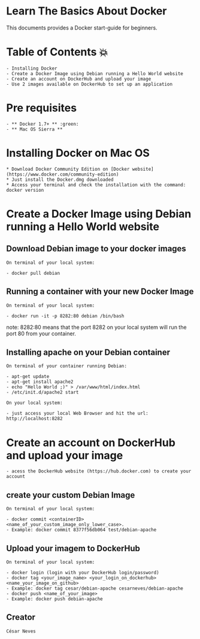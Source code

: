 # Learn The Basics About Docker

This documents provides a Docker start-guide for beginners.

# Table of Contents :collision:

	- Installing Docker
	- Create a Docker Image using Debian running a Hello World website
	- Create an account on DockerHub and upload your image
	- Use 2 images available on DockerHub to set up an application

# Pre requisites

	- ** Docker 1.7+ ** :green:
	- ** Mac OS Sierra **

# Installing Docker on Mac OS

	* Download Docker Community Edition on [Docker website](https://www.docker.com/community-edition)
	* Just install the Docker.dmg downloaded
	* Access your terminal and check the installation with the command: docker version

# Create a Docker Image using Debian running a Hello World website

## Download Debian image to your docker images

	On terminal of your local system:

	- docker pull debian

## Running a container with your new Docker Image

	On terminal of your local system:

	- docker run -it -p 8282:80 debian /bin/bash

note: 8282:80 means that the port 8282 on your local system will run the port 80 from your container.

## Installing apache on your Debian container

	On terminal of your container running Debian:

	- apt-get update
	- apt-get install apache2
	- echo "Hello World ;)" > /var/www/html/index.html
	- /etc/init.d/apache2 start

	On your local system:

	- just access your local Web Browser and hit the url: http://localhost:8282


# Create an account on DockerHub and upload your image

	- acess the DockerHub website (https://hub.docker.com) to create your account

## create your custom Debian Image

	On terminal of your local system:

	- docker commit <containerID> <name_of_your_custom_image_only_lower_case>.
	- Example: docker commit 8377f56db064 test/debian-apache


## Upload your imagem to DockerHub

	On terminal of your local system:

	- docker login (login with your DockerHub login/password)
	- docker tag <your_image_name> <your_login_on_dockerhub> <name_your_image_on_github>
	- Example: docker tag cesar/debian-apache cesarneves/debian-apache
	- docker push <name_of_your_image>
	- Example: docker push debian-apache


## Creator

	César Neves
